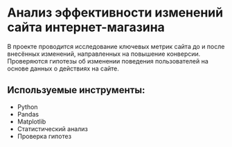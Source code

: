 # Анализ эффективности изменений сайта интернет-магазина

В проекте проводится исследование ключевых метрик сайта до и после внесённых изменений, направленных на повышение конверсии.  
Проверяются гипотезы об изменении поведения пользователей на основе данных о действиях на сайте.

## Используемые инструменты:
- Python
- Pandas
- Matplotlib
- Статистический анализ
- Проверка гипотез
